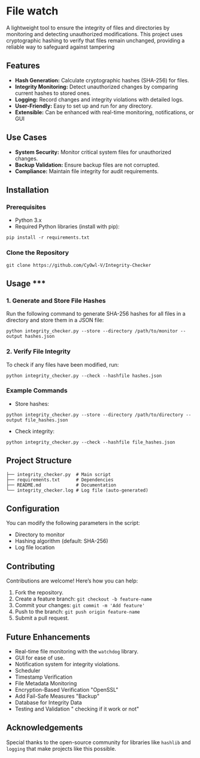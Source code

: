 # File watch
A lightweight tool to ensure the integrity of files and directories by monitoring and detecting unauthorized modifications. This project uses cryptographic hashing to verify that files remain unchanged, providing a reliable way to safeguard against tampering

## **Features**

- **Hash Generation:** Calculate cryptographic hashes (SHA-256) for files.
- **Integrity Monitoring:** Detect unauthorized changes by comparing current hashes to stored ones.
- **Logging:** Record changes and integrity violations with detailed logs.
- **User-Friendly:** Easy to set up and run for any directory.
- **Extensible:** Can be enhanced with real-time monitoring, notifications, or GUI

## **Use Cases**

- **System Security:** Monitor critical system files for unauthorized changes.
- **Backup Validation:** Ensure backup files are not corrupted.
- **Compliance:** Maintain file integrity for audit requirements.

## **Installation**

### Prerequisites

- Python 3.x
- Required Python libraries (install with pip):
```
pip install -r requirements.txt
```
### Clone the Repository

```
git clone https://github.com/CyOwl-V/Integrity-Checker
``` 

## **Usage** ***

### 1. Generate and Store File Hashes

Run the following command to generate SHA-256 hashes for all files in a directory and store them in a JSON file:
```
python integrity_checker.py --store --directory /path/to/monitor --output hashes.json
```
### 2. Verify File Integrity

To check if any files have been modified, run:


```
python integrity_checker.py --check --hashfile hashes.json
```

### Example Commands

- Store hashes:
``` 
python integrity_checker.py --store --directory /path/to/directory --output file_hashes.json  
```

- Check integrity:
```
python integrity_checker.py --check --hashfile file_hashes.json
```

## **Project Structure**

```
├── integrity_checker.py  # Main script 
├── requirements.txt      # Dependencies 
├── README.md             # Documentation 
└── integrity_checker.log # Log file (auto-generated)
```

## **Configuration**

You can modify the following parameters in the script:

- Directory to monitor
- Hashing algorithm (default: SHA-256)
- Log file location

## **Contributing**

Contributions are welcome! Here’s how you can help:

1. Fork the repository.
2. Create a feature branch: `git checkout -b feature-name`
3. Commit your changes: `git commit -m 'Add feature'`
4. Push to the branch: `git push origin feature-name`
5. Submit a pull request.
## **Future Enhancements**

- Real-time file monitoring with the `watchdog` library.
- GUI for ease of use.
- Notification system for integrity violations.
- Scheduler
- Timestamp Verification
- File Metadata Monitoring
- Encryption-Based Verification "OpenSSL"
- Add Fail-Safe Measures "Backup"
- Database for Integrity Data
- Testing and Validation " checking if it work or not"

## **Acknowledgements**

Special thanks to the open-source community for libraries like `hashlib` and `logging` that make projects like this possible.
